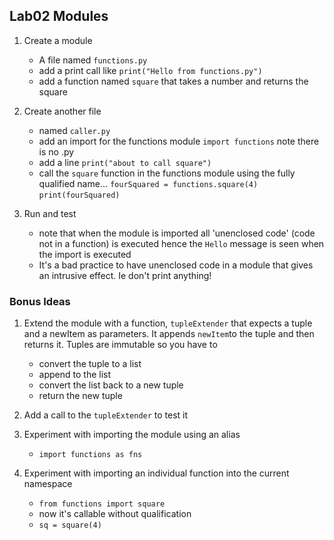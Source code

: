 ## Lab02 Modules

1. Create a module
    - A file named `functions.py`
    - add a print call like
        `print("Hello from functions.py")`
    - add a function named `square` that takes a number and returns the square

1. Create another file
    - named `caller.py`
    - add an import for the functions module
    `import functions` note there is no .py
    - add a line
        `print("about to call square")`
    - call the `square` function in the functions module using the fully qualified name...
    `fourSquared = functions.square(4)`
    `print(fourSquared)`

1. Run and test
    - note that when the module is imported all 'unenclosed code' (code not in a function) is executed hence the `Hello` message is seen when the import is executed
    - It's a bad practice to have unenclosed code in a module that gives an intrusive effect.  Ie don't print anything!

### Bonus Ideas
1. Extend the module with a function, `tupleExtender` that expects a tuple and a newItem as parameters.  It appends `newItem`to the tuple and then returns it. Tuples are immutable so you have to
    - convert the tuple to a list
    - append to the list
    - convert the list back to a new tuple
    - return the new tuple

1. Add a call to the `tupleExtender` to test it

1. Experiment with importing the module using an alias
    - `import functions as fns`

1. Experiment with importing an individual function into the current namespace
    - `from functions import square`
    - now it's callable without qualification
    - `sq = square(4)`

